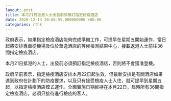 ```yaml
---
layout: post
title: 本月21日抵港人士出發前須預訂指定檢疫酒店
date: 2020-12-13 20:06:55.000000000 +08:00
categories: rthk
---
```


政府表示，如果指定檢疫酒店能夠完成準備工作，可提早在星期五開始運作，當日起將安排專車從機場及位於華逸酒店的等候檢測結果中心，接載返港人士前往36間指定檢疫酒店。

本月21日抵港的人士，出發前必須預訂指定檢疫酒店，否則將不會獲准登機。

政府早前表示，指定檢疫酒店安排本月22日起生效，但最新安排是有關酒店如果達到政府在計劃下的防疫要求，以及只有接受檢疫人士入住，就可提早到星期五起，以指定檢疫酒店模式運作。全面實施日期維持在本月22日，屆時所有36間指定檢疫酒店，必須只接待進行檢疫的客人。
